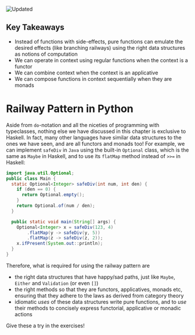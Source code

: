![Updated][update-shield]
## Key Takeaways
- Instead of functions with side-effects, pure functions can emulate the desired effects (like branching railways) using the right data structures as notions of computation
- We can operate in context using regular functions when the context is a functor
- We can combine context when the context is an applicative
- We can compose functions in context sequentially when they are monads

# Railway Pattern in Python

Aside from `do`-notation and all the niceties of programming with typeclasses, nothing else we have discussed in this chapter is exclusive to Haskell. In fact, many other languages have similar data structures to the ones we have seen, and are all functors and monads too! For example, we can implement `safeDiv` in `Java` using the built-in `Optional` class, which is the same as `Maybe` in Haskell, and to use its `flatMap` method instead of `>>=` in Haskell:
```java
import java.util.Optional;
public class Main {
  static Optional<Integer> safeDiv(int num, int den) {
    if (den == 0) {
      return Optional.empty();
    }
    return Optional.of(num / den);
  }

  public static void main(String[] args) {
    Optional<Integer> x = safeDiv(123, 4)
        .flatMap(y -> safeDiv(y, 5))
        .flatMap(z -> safeDiv(z, 2));
    x.ifPresent(System.out::println);
  }
}
```

Therefore, what is required for using the railway pattern are 
- the right data structures that have happy/sad paths, just like `Maybe`, `Either` and `Validation` (or even `[]`)
- the right methods so that they are functors, applicatives, monads etc, ensuring that they adhere to the laws as derived from category theory
- idiomatic _uses_ of these data structures write pure functions, and to _use_ their methods to concisely express functorial, applicative or monadic actions

Give these a try in the exercises!


[update-shield]: https://img.shields.io/badge/LAST%20UPDATED-28%20SEP%202024-57ffd8?style=for-the-badge
